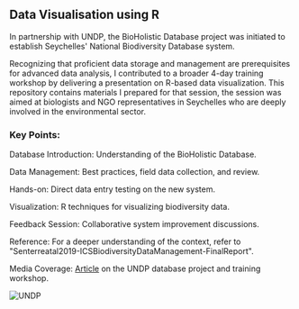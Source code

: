 ## Data Visualisation using R

In partnership with UNDP, the BioHolistic Database project was initiated to establish Seychelles' National Biodiversity Database system. 

Recognizing that proficient data storage and management are prerequisites for advanced data analysis, I contributed to a broader 4-day training workshop by delivering a presentation on R-based data visualization. This repository contains materials I prepared for that session, the session was aimed at biologists and NGO representatives in Seychelles who are deeply involved in the environmental sector.

### Key Points:

Database Introduction: Understanding of the BioHolistic Database.

Data Management: Best practices, field data collection, and review.

Hands-on: Direct data entry testing on the new system.

Visualization: R techniques for visualizing biodiversity data.

Feedback Session: Collaborative system improvement discussions.

Reference: For a deeper understanding of the context, refer to "Senterreatal2019-ICSBiodiversityDataManagement-FinalReport".

Media Coverage: [Article]( https://www.nation.sc/articles/2677/gos-undp-gef-outer-islands-project-funds-new-ics-database) on the UNDP database project and training workshop.

![UNDP](https://github.com/elilouise/Data-Visualisation-using-R/assets/53550369/c19958bd-e756-4164-ab21-ecd54bdc08ea)
